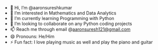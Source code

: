 - 👋 Hi, I’m @aaronsureshkumar
- 👀 I’m interested in Mathematics and Data Analytics
- 🌱 I’m currently learning Programming with Python
- 💞️ I’m looking to collaborate on any Python coding projects
- 📫 Reach me through email @aaronsuresh121@gmail.com
- 😄 Pronouns: He/Him      
- ⚡ Fun fact: I love playing music as well and play the piano and guitar

<!---
aaronsureshkumar/aaronsureshkumar is a ✨ special ✨ repository because its `README.md` (this file) appears on your GitHub profile.
You can click the Preview link to take a look at your changes.
--->
